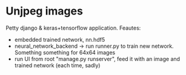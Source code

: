 # Unjpeg images
Petty django & keras+tensorflow application. Feautes:
* embedded trained network, nn.hdf5
* neural_network_backend -> run runner.py to train new network. Something something for 64x64 images
* run UI from root "manage.py runserver", feed it with an image and trained network (each time, sadly)